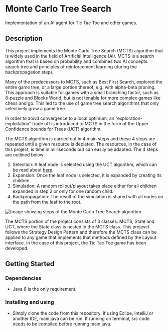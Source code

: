 # Monte Carlo Tree Search

Implementation of an AI agent for Tic Tac Toe and other games.  

## Description

This project implements the Monte Carlo Tree Search (MCTS) algorithm that is widely used in the field of Artificial Intelligence (AI). MCTS is a search algorithm that is based on probability and combines two AI concepts: search tree and principles of reinforcement learning (during the backpropagation step). 

Many of the predecessors to MCTS, such as Best First Search, explored the entire game tree, or a large portion thereof, e.g. with alpha-beta pruning. This approach is suitable for games with a small branching factor, such as 8-puzzle and Blocks World, but is not tenable for more complex games like chess and go. This led to the use of game tree search algorithms that only selectively grow a game tree. 

In order to aoivd convergence to a local optimum, an “exploration-exploitation” trade off is introduced to MCTS in the form of the Upper Confidence bounds for Trees (UCT) algorithm.

The MCTS algorithm is carried out in 4 main steps and these 4 steps are repeated until a given resource is depleted. The resources, in the case of this project, is time in milliseconds but can easily be adapted. The 4 steps are outlined below:

  1. Selection: A leaf node is selected using the UCT algorithm, which can be read about [here](http://www.cs.cornell.edu/courses/cs6700/2016sp/lectures/CS6700-UCT.pdf).
  2. Expansion: Once the leaf node is selected, it is expanded by creating its children.
  3. Simulation: A random rollout/playout takes place either for all children expanded in step 2 or only for one random child.
  4. Backpropagation: The result of the simulation is shared with all nodes on the path from the leaf to the root.

![Image showing steps of the Monte Carlo Tree Search algorithm](https://miro.medium.com/max/2982/1*Ntm0xHhJ5jOgsL9AdB2kNw.jpeg)

The MCTS portion of the project consists of 3 classes: MCTS, State and UCT, where the State class is nested in the MCTS class. This projevct follows the Strategy Design Pattern and therefore the MCTS class can be applied to any game that implements that methods defined by the Layout interface. In the case of this project, the Tic Tac Toe game has been developed.

## Getting Started

### Dependencies

* Java 8 is the only requirement. 

### Installing and using

* Simply clone the code from this repository. If using Eclipe, IntelliJ or another IDE, main.java can be run. If running on terminal, src code needs to be compiled before running main.java.
